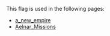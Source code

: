 This flag is used in the following pages:
 - [a_new_empire](../events/a_new_empire.md)
 - [Aelnar_Missions](../missions/Aelnar_Missions.md)
